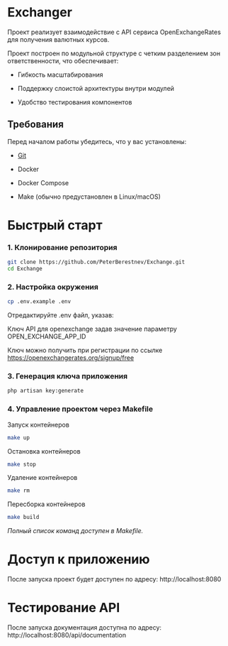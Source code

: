 # Exchanger
Проект реализует взаимодействие с API сервиса OpenExchangeRates для получения валютных курсов.

Проект построен по модульной структуре с четким разделением зон ответственности, что обеспечивает:

- Гибкость масштабирования

- Поддержку слоистой архитектуры внутри модулей

- Удобство тестирования компонентов
## Требования

Перед началом работы убедитесь, что у вас установлены:


- [Git](https://git-scm.com/)

- Docker

- Docker Compose

- Make (обычно предустановлен в Linux/macOS)

# Быстрый старт

### 1. Клонирование репозитория

```bash
git clone https://github.com/PeterBerestnev/Exchange.git
cd Exchange
```

### 2.  Настройка окружения
```bash
cp .env.example .env
```
Отредактируйте .env файл, указав:

Ключ API для openexchange задав значение параметру OPEN_EXCHANGE_APP_ID

Ключ можно получить при регистрации по ссылке https://openexchangerates.org/signup/free

### 3. Генерация ключа приложения
```bash
php artisan key:generate
```
### 4. Управление проектом через Makefile

Запуск контейнеров
```bash
make up 
```
Остановка контейнеров
```bash
make stop
```
Удаление контейнеров
```bash
make rm
```
Пересборка контейнеров
```bash
make build
```

*Полный список команд доступен в Makefile.*

# Доступ к приложению
После запуска проект будет доступен по адресу:
http://localhost:8080

# Тестирование API
После запуска документация доступна по адресу:
http://localhost:8080/api/documentation

